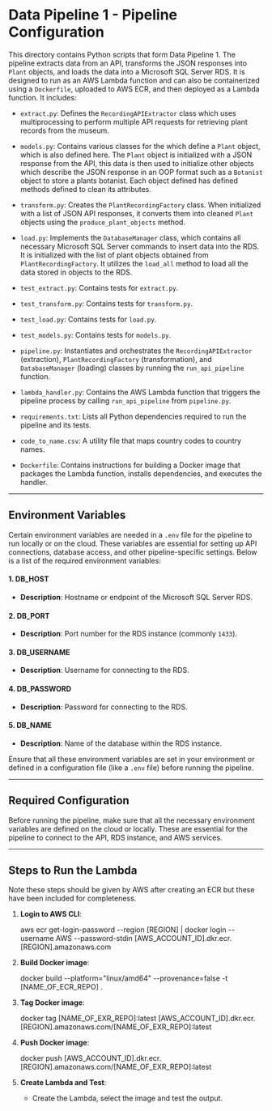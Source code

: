 # Data Pipeline 1 - Pipeline Configuration

This directory contains Python scripts that form Data Pipeline 1. The pipeline extracts data from an API, transforms the JSON responses into `Plant` objects, and loads the data into a Microsoft SQL Server RDS. It is designed to run as an AWS Lambda function and can also be containerized using a `Dockerfile`, uploaded to AWS ECR, and then deployed as a Lambda function. It includes:

- `extract.py`: Defines the `RecordingAPIExtractor` class which uses multiprocessing to perform multiple API requests for retrieving plant records from the museum.

- `models.py`: Contains various classes for the which define a `Plant` object, which is also defined here. The `Plant` object is initialized with a JSON response from the API, this data is then used to initialize other objects which describe the JSON response in an OOP format such as a `Botanist` object to store a plants botanist. Each object defined has defined methods defined to clean its attributes.

- `transform.py`: Creates the `PlantRecordingFactory` class. When initialized with a list of JSON API responses, it converts them into cleaned `Plant` objects using the `produce_plant_objects` method.

- `load.py`: Implements the `DatabaseManager` class, which contains all necessary Microsoft SQL Server commands to insert data into the RDS. It is initialized with the list of plant objects obtained from `PlantRecordingFactory`. It utilizes the `load_all` method to load all the data stored in objects to the RDS.

- `test_extract.py`: Contains tests for `extract.py`.

- `test_transform.py`: Contains tests for `transform.py`.

- `test_load.py`: Contains tests for `load.py`.

- `test_models.py`: Contains tests for `models.py`.

- `pipeline.py`: Instantiates and orchestrates the `RecordingAPIExtractor` (extraction), `PlantRecordingFactory` (transformation), and `DatabaseManager` (loading) classes by running the `run_api_pipeline` function.

- `lambda_handler.py`: Contains the AWS Lambda function that triggers the pipeline process by calling `run_api_pipeline` from `pipeline.py`.

- `requirements.txt`: Lists all Python dependencies required to run the pipeline and its tests.

- `code_to_name.csv`: A utility file that maps country codes to country names.

- `Dockerfile`: Contains instructions for building a Docker image that packages the Lambda function, installs dependencies, and executes the handler.

---

## **Environment Variables**

Certain environment variables are needed in a `.env` file for the pipeline to run locally or on the cloud. These variables are essential for setting up API connections, database access, and other pipeline-specific settings. Below is a list of the required environment variables:

#### **1. DB_HOST**
- **Description**: Hostname or endpoint of the Microsoft SQL Server RDS.

#### **2. DB_PORT**
- **Description**: Port number for the RDS instance (commonly `1433`).

#### **3. DB_USERNAME**
- **Description**: Username for connecting to the RDS.

#### **4. DB_PASSWORD**
- **Description**: Password for connecting to the RDS.

#### **5. DB_NAME**
- **Description**: Name of the database within the RDS instance.

Ensure that all these environment variables are set in your environment or defined in a configuration file (like a `.env` file) before running the pipeline.

---

## **Required Configuration**

Before running the pipeline, make sure that all the necessary environment variables are defined on the cloud or locally. These are essential for the pipeline to connect to the API, RDS instance, and AWS services.

---

## **Steps to Run the Lambda**
Note these steps should be given by AWS after creating an ECR but these have been included for completeness.

1. **Login to AWS CLI**:

   aws ecr get-login-password --region [REGION] | docker login --username AWS --password-stdin [AWS_ACCOUNT_ID].dkr.ecr.[REGION].amazonaws.com

2. **Build Docker image**:

   docker build --platform="linux/amd64" --provenance=false -t [NAME_OF_ECR_REPO] .
   
3. **Tag Docker image**:

   docker tag [NAME_OF_EXR_REPO]:latest [AWS_ACCOUNT_ID].dkr.ecr.[REGION].amazonaws.com/[NAME_OF_EXR_REPO]:latest

4. **Push Docker image**:

    docker push [AWS_ACCOUNT_ID].dkr.ecr.[REGION].amazonaws.com/[NAME_OF_EXR_REPO]:latest

4. **Create Lambda and Test**:
    - Create the Lambda, select the image and test the output.